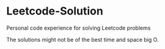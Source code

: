 # Leetcode-Solution
Personal code experience for solving Leetcode problems

The solutions might not be of the best time and space big O. 
